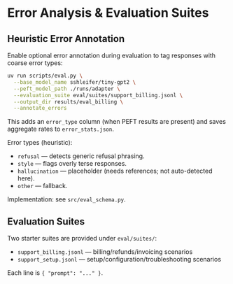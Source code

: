 # Error Analysis & Evaluation Suites

## Heuristic Error Annotation

Enable optional error annotation during evaluation to tag responses with coarse error types:

```bash
uv run scripts/eval.py \
  --base_model_name sshleifer/tiny-gpt2 \
  --peft_model_path ./runs/adapter \
  --evaluation_suite eval/suites/support_billing.jsonl \
  --output_dir results/eval_billing \
  --annotate_errors
```

This adds an `error_type` column (when PEFT results are present) and saves aggregate rates to `error_stats.json`.

Error types (heuristic):
- `refusal` — detects generic refusal phrasing.
- `style` — flags overly terse responses.
- `hallucination` — placeholder (needs references; not auto-detected here).
- `other` — fallback.

Implementation: see `src/eval_schema.py`.

## Evaluation Suites

Two starter suites are provided under `eval/suites/`:
- `support_billing.jsonl` — billing/refunds/invoicing scenarios
- `support_setup.jsonl` — setup/configuration/troubleshooting scenarios

Each line is `{ "prompt": "..." }`.

